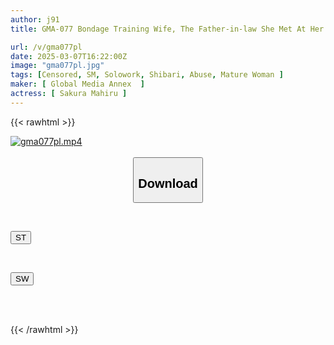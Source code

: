 ```yaml
---
author: j91
title: GMA-077 Bondage Training Wife, The Father-in-law She Met At Her Wedding Reception Was A Former Customer From Her Days As A Prostitute! A Busty Wife Who Is Tied Up And Violated While Writhing In Agony After Her Weakness Is Discovered, Sakura Maya

url: /v/gma077pl
date: 2025-03-07T16:22:00Z
image: "gma077pl.jpg"
tags: [Censored, SM, Solowork, Shibari, Abuse, Mature Woman	]
maker: [ Global Media Annex  ]
actress: [ Sakura Mahiru ]
---
```



{{< rawhtml >}}

<div class="video" data-videoid="xom1zvPgrpik4Q4">
    <a href="javascript:;">
        <img src="/v/gma077pl/gma077pl.jpg" width="WIDTH" height="HEIGHT" alt="gma077pl.mp4" loading="lazy">
    </a>
</div>

<script type="text/javascript" src="https://j91.asia/asset/on-demand-st.js"></script>

<br>
  <link rel="stylesheet" href="https://j91.asia/asset/bs5.css">
  
  <center>
  <button class="btn btn-primary" type="button" data-bs-toggle="collapse" data-bs-target=".multi-collapse" aria-expanded="false" aria-controls="multiCollapseExample1 multiCollapseExample2"><h2>Download</h2></button></center>
</p>
<div class="row">
  <div class="col">
    <div class="collapse multi-collapse" id="multiCollapseExample1">
      <div class="card card-body">
	      	      <br>
<div class="buttons">  
<p><a href="/v/gma077pl/st.html" target="_blank"><button class="btn-hover color-3"><i class="fa fa-download"></i> ST</button></a></p></div>
    </div>
  </div>
</div>
  <div class="col">
    <div class="collapse multi-collapse" id="multiCollapseExample2">
      <div class="card card-body">
	      <br>
<div class="buttons">
<p><a href="/v/gma077pl/sw.html" target="_blank"><button class="btn-hover color-2"><i class="fa fa-download"></i> SW</button></a></p></div>
<br><br>
      </div>
    </div>
  </div>
</div>

{{< /rawhtml >}}